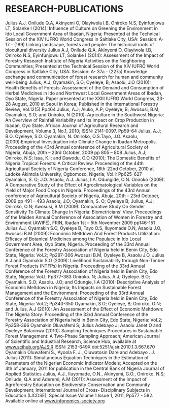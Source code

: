 # RESEARCH-PUBLICATIONS
Julius A.J, Onilude Q.A, Akinyemi O, Olayiwola I.B, Oniroko N.S, Eyinfunjowu LT, Solanke I 	(2014): 	Influence of Culture on Greening the Environment in Ido Local Government Area of Ibadan, Nigeria; 	Presented at the Technical Session of the XIV IUFRO World Congress in Saltlake City, USA: 	Session: A-17 - (189) Linking landscape, forests and people: The historical roots of biocultural 	diversity 
Julius A.J, Onilude Q.A, Akinyemi O, Olayiwola I.B, Oniroko N.S, Eyinfunjowu LT, Solanke I 	(2014): 	Assessment of the Impact of Forestry Research Institute of Nigeria Activities on 	the Neighboring 	Communities; Presented at the Technical Session of the XIV IUFRO World Congress in 	Saltlake 	City, USA: Session: A- 37a - (227a) Knowledge exchange 	and communication of forest research for 	human and community well-being 
Julius, A.J; Oyamakin, S.O; Oyeleye, B; Asaolu, J.O (2010): Health Benefits of Forests: 	Assessment of the 	Demand and Consumption of Herbal Medicines in Ido and 	Northwest Local Government Areas of	 Ibadan, Oyo State, Nigeria. Paper presented at the XXIII IUFRO World Congress, 23- 28 August, 	2010 at Seoul in Korea; Published in the International Forestry Review, Vol.12(5) Pp464 
Julius, A.J; Aluko, A.P; Oyeleye, B; Awosusi, B.M; Oyamakin, S.O; and Oniroko, N (2010): Agriculture 	in the Southwest Nigeria: An Overview of Rainfall Variability and Its Impact on Crop Production	in Ibadan, Oyo State. African Journal of Agricultural Research and Development, Volume 3, No.1, 	2010; ISSN: 2141-0097. Pp59-64 
Julius, A.J; B.O. Oyeleye, S.O. Oyamakin, N. Oniroko, O.S.Tayo, J.O. Asaolu, (2009):Empirical 	Investigation into Climate Change in Ibadan Metropolis. Proceeding of the 43rd Annual 	conference 	of Agricultural Society of Nigeria, Abuja, 20th – 23rd October, 2009 pp 805 – 808 
Julius, A.J; Oniroko, N.S; Issa, K.I; and Dawodu, O.O (2010); The Domestic Benefits of Nigeria 	Tropical Forests: A Critical Review. Proceeding of the 44th Agricultural Society of Nigeria	Conference, 18th-22nd October, 2010 at Ladoke Akintola University, Ogbomoso, Nigeria; Vol.I: 	Pp625-627 	
Oyamakin, S. O; J.O. Asaolu, A.J. Julius, I.A. Odungide, O.N. Oniroko (2009): A Comparative 	Study of the 	Effect of Agroclimatological Variables on the Yield of Major Food Crops in Nigeria. Proceedings of 	the 43rd Annual conference of Agricultural Society of Nigeria, Abuja, 20th – 23rd October, 2009 pp 	491 – 493 
Asaolu, J.O; Oyamakin, S. O; Oyeleye B; Julius, A.J; Oniroko, O.N; Awosusi, B.M (2009): 	Comparative Study On Gender Sensitivity To Climate Change In Nigeria: Biometricians’ 	View. Proceedings of the Maiden Annual Conference of Association of Women in Forestry and 	Environment (AWIFE), FRIN, Ibadan 1st – 5th November 2009 pp146-151 
Julius A.J, Oyamakin S.O, Oyeleye B, Tayo O.S, Iluyomade O.N, Asaolu J.O, Awosusi B.M 	(2009): 	Economic Meltdown And Forest Products Utilization: Efficacy of Botanical Medicines among 	the	Populace in Ido Local Government Area, Oyo State, Nigeria. Proceeding of the 33rd Annual 	Conference of the Forestry Association of Nigeria held in 	Benin City, Edo State, Nigeria: Vol.2; 	Pp297-306 
Awosusi B.M, Oyeleye B, Asaolu J.O, Julius A.J and Oyamakin S.O (2009): Livelihood 	Sustainability 	through Non-Timber Forest Products (NTFPs) in Nigeria. Proceeding of 	the 33rd Annual 	Conference of the Forestry Association of Nigeria held in Benin City, Edo State, Nigeria: Vol.I; 	Pp377-383 
Oniroko. N; Julius. A.J; Oyeleye. B.O; Oyamakin. S.O; Asaolu. J.O; and Odungie, I.A (2010): 	Descriptive 	Analysis of Economic Meltdown in Nigeria; Its Impacts on Sustainable 	Forest Management and 	the Environment: Proceeding of the 33rd Annual Conference of the Forestry Association of 	Nigeria held in Benin City, Edo State, Nigeria: Vol.2; Pp340-350 
Oyamakin, S.O; Oyeleye, B; Oniroko, O.N; and Julius, A.J (2010): An Assessment of the Effect 	of Economic Meltdown: The Nigeria Story: Proceeding of the 33rd Annual Conference of the Forestry Association of Nigeria held in Benin City, Edo State, Nigeria: Vol.2; Pp358-366 
Oyamakin Oluwafemi S; Julius Adebayo J; Asaolu Janet O and Oyeleye Bolarinwa (2010): Sampling 	Techniques Procedures in Sustainable Forest Management: A Two-Phase 	Sampling Approach; 	American Journal of Scientific and Industrial Research, Science Hub, available at 	www.scihub.org/AJSIR ISSN: 2153-649X 	doi:5251/ajsir.2010.1.3.667.670 
Oyamakin Oluwafemi S., Ayoola F. J., Oluwatosin Dare and Adebayo . J. Julius (2011): 	Simultaneous 	Equation Techniques in the Estimation of Parameters of the Nigerian Economic Indicator 	Models; Accepted on the 4th of January, 2011 for publication in the Central Bank of Nigeria 	Journal of Applied Statistics 
Julius, A.J., Iluyomade, O.N., Akinyemi, G.O., Oniroko, N.S; Onilude, Q.A and Aderemi, A.M 	(2011): 	Assessment of the Impact of Agroforestry Education on Biodiversity Conservation and Community 	Development; International Journal of Cross- Disciplinary	 Subjects in Education (IJCDSE), Special 	Issue Volume 1 Issue 1, 2011, Pp577 - 582. 	Available online at www.infonomics-society.org 
